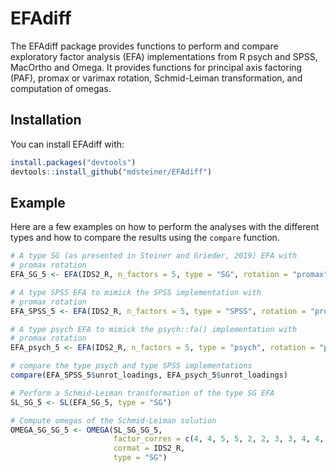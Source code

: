 # EFAdiff

The EFAdiff package provides functions to perform and compare exploratory factor analysis (EFA) implementations from R psych and SPSS, MacOrtho and Omega. It provides functions for principal axis factoring (PAF), promax or varimax rotation, Schmid-Leiman transformation, and computation of omegas.

## Installation

You can install EFAdiff with:

``` r
install.packages("devtools")
devtools::install_github("mdsteiner/EFAdiff")
```

## Example

Here are a few examples on how to perform the analyses with the different types and how to compare the results using the `compare` function.

``` r
# A type SG (as presented in Steiner and Grieder, 2019) EFA with
# promax rotation
EFA_SG_5 <- EFA(IDS2_R, n_factors = 5, type = "SG", rotation = "promax")

# A type SPSS EFA to mimick the SPSS implementation with
# promax rotation
EFA_SPSS_5 <- EFA(IDS2_R, n_factors = 5, type = "SPSS", rotation = "promax")

# A type psych EFA to mimick the psych::fa() implementation with
# promax rotation
EFA_psych_5 <- EFA(IDS2_R, n_factors = 5, type = "psych", rotation = "promax")

# compare the type psych and type SPSS implementations
compare(EFA_SPSS_5$unrot_loadings, EFA_psych_5$unrot_loadings)

# Perform a Schmid-Leiman transformation of the type SG EFA
SL_SG_5 <- SL(EFA_SG_5, type = "SG")

# Compute omegas of the Schmid-Leiman solution
OMEGA_SG_SG_5 <- OMEGA(SL_SG_SG_5,
                       factor_corres = c(4, 4, 5, 5, 2, 2, 3, 3, 4, 4, 1, 1,1, 1),
                       cormat = IDS2_R,
                       type = "SG")
```

